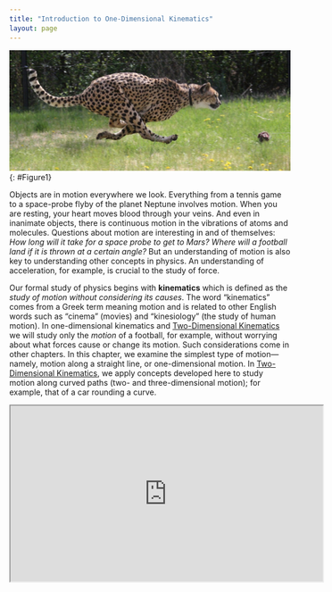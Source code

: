 ```yaml
---
title: "Introduction to One-Dimensional Kinematics"
layout: page
---
```


![A cheetah running at the Cincinnati zoo](../resources/Figure_02_00_01.jpg "The motion of a cheetah can be described by the animal&#x2019;s displacement, speed, velocity, and acceleration. When it runs in a straight line without any change in direction, its motion is said to be one dimensional. (credit: Mark Dumont, Wikimedia Commons)")
{: #Figure1}

Objects are in motion everywhere we look. Everything from a tennis game to a
space-probe flyby of the planet Neptune involves motion. When you are resting,
your heart moves blood through your veins. And even in inanimate objects, there
is continuous motion in the vibrations of atoms and molecules. Questions about
motion are interesting in and of themselves: *How long will it take for a space
probe to get to Mars? Where will a football land if it is thrown at a certain
angle?* But an understanding of motion is also key to understanding other
concepts in physics. An understanding of acceleration, for example, is crucial
to the study of force.

Our formal study of physics begins with
**kinematics** which is defined as the *study of motion without considering its
causes*. The word “kinematics” comes from a Greek term meaning motion and is
related to other English words such as “cinema” (movies) and “kinesiology” (the
study of human motion). In one-dimensional kinematics
and [Two-Dimensional Kinematics](../contents/ch3TwoDimensionalKinematics.md) we
will study only the
*motion* of a football, for example, without worrying about what forces cause or
change its motion. Such considerations come in other chapters. In this chapter,
we examine the simplest type of motion—namely, motion along a straight line, or
one-dimensional motion.
In [Two-Dimensional Kinematics](../contents/ch3TwoDimensionalKinematics.md), we
apply concepts developed here to study motion along curved paths (two- and
three-dimensional motion); for example, that of a car rounding a curve.

<div class="note" data-label="Video" markdown="1">
<iframe width="560" height="315" src="https://www.youtube.com/embed/bkbG8BJsInE"  allow="accelerometer; autoplay; clipboard-write; encrypted-media; gyroscope; picture-in-picture" allowfullscreen></iframe>
</div>
